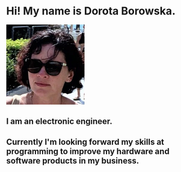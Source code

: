 # Hi! My name is Dorota Borowska.
![Dorota](images/dorota.png)
## I am an electronic engineer. 
## Currently I'm looking forward my skills at programming to improve my hardware and software products in my business.
